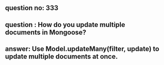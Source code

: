 
      
## question no: 333

## question : How do you update multiple documents in Mongoose?

## answer: Use Model.updateMany(filter, update) to update multiple documents at once.
      